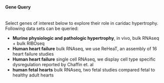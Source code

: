 #### Gene Query

<br>Select genes of interest below to explore their role in caridac hypertrophy.</br>
Following data sets can be queried:

- **Murine physiologic and pathologic hypertrophy**, in vivo, bulk RNAseq + bulk RIBOseq
- **Human heart failure** bulk RNAseq, we use ReHeaT, an assembly of 16 heart failure studies
- **Human heart failure** single cell RNAseq, we display cell type specific dysregulation reported by Chaffin et. al
- **human fetal hearts** bulk RNAseq, two fetal studies compared fetal to healthy adult hearts


